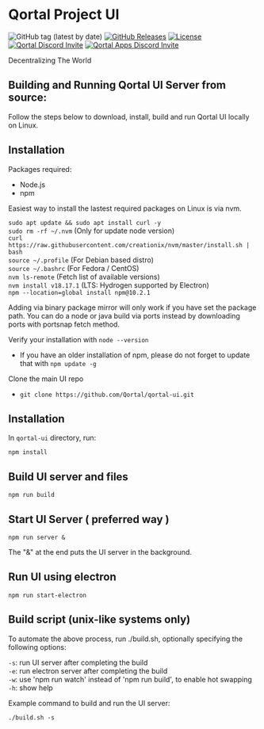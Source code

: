 # Qortal Project UI

![GitHub tag (latest by date)](https://img.shields.io/github/v/tag/Qortal/qortal-ui?label=latest%20version)
[![GitHub Releases](https://img.shields.io/github/downloads/Qortal/qortal-ui/latest/total)](https://github.com/Qortal/qortal-ui/releases/latest)
[![License](https://img.shields.io/badge/license-GPL--3.0-blue)](https://opensource.org/licenses/GPL-3.0)
[![Qortal Discord Invite](https://img.shields.io/discord/745037351163527189?color=%237289DA&label=Chat&logo=discord&logoColor=white)](https://discord.com/invite/54UyhB7)
[![Qortal Apps Discord Invite](https://img.shields.io/discord/745037351163527189?color=%237289DA&label=Q-Apps&logo=discord&logoColor=white)](https://discord.com/invite/tqnpDMfuR2)

Decentralizing The World

Building and Running Qortal UI Server from source:
----------------------------------------------------
Follow the steps below to download, install, build and run Qortal UI locally on Linux.


Installation
------------
Packages required:
 - Node.js
 - npm

Easiest way to install the lastest required packages on Linux is via nvm. 

``` sudo apt update && sudo apt install curl -y ``` <br/>
``` sudo rm -rf ~/.nvm ``` (Only for update node version)<br/>
``` curl https://raw.githubusercontent.com/creationix/nvm/master/install.sh | bash ``` <br/>
``` source ~/.profile ``` (For Debian based distro) <br/>
``` source ~/.bashrc ``` (For Fedora / CentOS) <br/>
``` nvm ls-remote ``` (Fetch list of available versions) <br/>
``` nvm install v18.17.1 ```  (LTS: Hydrogen supported by Electron) <br/>
``` npm --location=global install npm@10.2.1 ``` <br/>

Adding via binary package mirror will only work if you have set the package path. You can do a node or java build via ports instead by downloading ports with portsnap fetch method.

Verify your installation with ``` node --version ``` <br/>
 - If you have an older installation of npm, please do not forget to update that with ``` npm update -g ```

Clone the main UI repo
 - ``` git clone https://github.com/Qortal/qortal-ui.git ```

Installation
------------------------
In `qortal-ui` directory, run:
```
npm install
```

Build UI server and files
-------------------------
```
npm run build
```

Start UI Server ( preferred way )
---------------
```
npm run server &
```
The "&" at the end puts the UI server in the background.

Run UI using electron
---------------------
```
npm run start-electron
```

Build script (unix-like systems only)
-------------------------------------
To automate the above process, run ./build.sh, optionally specifying the following options:

`-s`: run UI server after completing the build<br />
`-e`: run electron server after completing the build<br />
`-w`: use 'npm run watch' instead of 'npm run build', to enable hot swapping<br />
`-h`: show help<br />

Example command to build and run the UI server:
```
./build.sh -s
```
